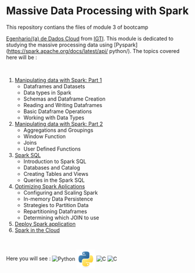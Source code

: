 # Massive Data Processing with Spark

This repository contians the files of module 3 of bootcamp 

[Egenhario/(a) de Dados Cloud](https://www.igti.com.br/bootcamp/engenheiro-de-dados-cloud) 
from [IGTI](https://www.igti.com.br/). This module is dedicated to studying the massive 
processing data using [Pyspark](https://spark.apache.org/docs/latest/api/
python/). The topics covered here will be :

&nbsp;
1. [Manipulating data with Spark: Part 1](./mod03_cap01_1.ipynb)
    - Dataframes and Datasets
    - Data types in Spark
    - Schemas and Dataframe Creation
    - Reading and Writing Dataframes
    - Basic Dataframe Operations
    - Working with Data Types
2. [Manipulating data with Spark: Part 2](./mod03_cap01_2.ipynb)
    - Aggregations and Groupings
    - Window Function
    - Joins
    - User Defined Functions
3. [Spark SQL](./mod03_cap03.ipynb)
    - Introduction to Spark SQL
    - Databases and Catalog
    - Creating Tables and Views
    - Queries in the Spark SQL
4. [Optimizing Spark Aplications](./mod03_cap04.ipynb)
    - Configuring and Scaling Spark
    - In-memory Data Persistence
    - Strategies to Partition Data
    - Repartitioning  Dataframes
    - Determining which JOIN to use
5. [Deploy Spark application](./mod03_cap05.ipynb)
6. [Spark in the Cloud]((./mod03_cap06.ipynb))

&nbsp;

Here you will see : 
 <img align="center" alt="Python" height="50" width="50" src="https://static.cdnlogo.com/logos/g/74/google-cloud.svg">
 <img align="center" alt="Python" height="50" width="50" src="https://raw.githubusercontent.com/devicons/devicon/master/icons/python/python-original.svg"> 
 <img align="center" alt="C" height="50" width="50" src="https://www.instana.com/media/01_INSTANA_IconSet_ApacheSpark.svg"> 
 <img align="center" alt="C" height="50" width="50" src="https://symbols.getvecta.com/stencil_28/61_sql-database-generic.90b41636a8.svg">